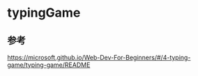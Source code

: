# typingGame

## 参考

https://microsoft.github.io/Web-Dev-For-Beginners/#/4-typing-game/typing-game/README
